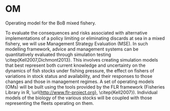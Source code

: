 OM
==

Operating model for the BoB mixed fishery.

To evaluate the consequences and risks associated with alternative implementations of a policy limiting or eliminating discards at sea in a mixed fishery, we will use Management Strategy Evaluation (MSE). In such modelling framework, advice and management systems can be quantitatively evaluated through simulation testing \citep{Kell2007,Dichmont2013}. This involves creating simulation models that best represent both current knowledge and uncertainty on the dynamics of fish stocks under fishing pressure, the effect on fishers of variations in stock status and availability, and their responses to those changes and those in management regimes. A set of operating models (OMs) will be built using the tools provided by the FLR framework (Fisheries Library in R, \url{http://www.flr-project.org}, \citep{Kell2007}). Individual models of the biology of the various stocks will be coupled with those representing the fleets operating on them.
